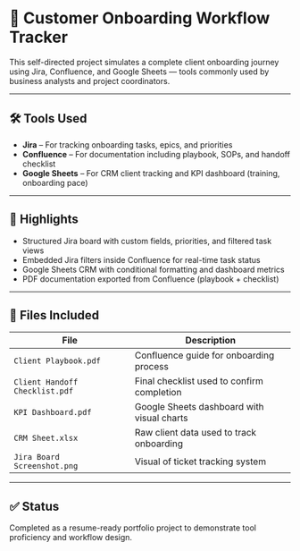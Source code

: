 # 🧩 Customer Onboarding Workflow Tracker

This self-directed project simulates a complete client onboarding journey using Jira, Confluence, and Google Sheets — tools commonly used by business analysts and project coordinators.

---

## 🛠 Tools Used
- **Jira** – For tracking onboarding tasks, epics, and priorities
- **Confluence** – For documentation including playbook, SOPs, and handoff checklist
- **Google Sheets** – For CRM client tracking and KPI dashboard (training, onboarding pace)

---

## 📌 Highlights
- Structured Jira board with custom fields, priorities, and filtered task views
- Embedded Jira filters inside Confluence for real-time task status
- Google Sheets CRM with conditional formatting and dashboard metrics
- PDF documentation exported from Confluence (playbook + checklist)

---

## 📂 Files Included
| File | Description |
|------|-------------|
| `Client Playbook.pdf` | Confluence guide for onboarding process |
| `Client Handoff Checklist.pdf` | Final checklist used to confirm completion |
| `KPI Dashboard.pdf` | Google Sheets dashboard with visual charts |
| `CRM Sheet.xlsx` | Raw client data used to track onboarding |
| `Jira Board Screenshot.png` | Visual of ticket tracking system |

---

## ✅ Status
Completed as a resume-ready portfolio project to demonstrate tool proficiency and workflow design.
